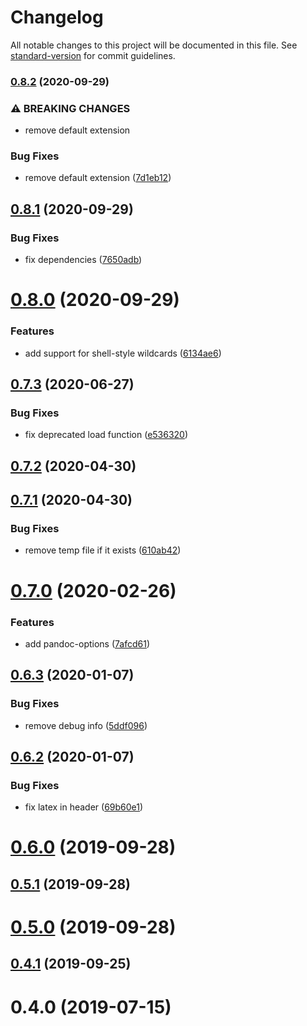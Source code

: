 # Changelog

All notable changes to this project will be documented in this file. See [standard-version](https://github.com/conventional-changelog/standard-version) for commit guidelines.

### [0.8.2](https://github.com/DCsunset/pandoc-include/compare/v0.8.1...v0.8.2) (2020-09-29)


### ⚠ BREAKING CHANGES

* remove default extension

### Bug Fixes

* remove default extension ([7d1eb12](https://github.com/DCsunset/pandoc-include/commit/7d1eb12208663ae9459d774103d4237dc5919ebf))

## [0.8.1](https://github.com/DCsunset/pandoc-include/compare/v0.8.0...v0.8.1) (2020-09-29)


### Bug Fixes

* fix dependencies ([7650adb](https://github.com/DCsunset/pandoc-include/commit/7650adb76b57424ddd6d60215ff464606e23c9b1))



# [0.8.0](https://github.com/DCsunset/pandoc-include/compare/v0.7.3...v0.8.0) (2020-09-29)


### Features

* add support for shell-style wildcards ([6134ae6](https://github.com/DCsunset/pandoc-include/commit/6134ae6135a7aac57c4d859e7bacd2da0ccfbc5e))



## [0.7.3](https://github.com/DCsunset/pandoc-include/compare/v0.7.2...v0.7.3) (2020-06-27)


### Bug Fixes

* fix deprecated load function ([e536320](https://github.com/DCsunset/pandoc-include/commit/e5363203375dd279913e12aab1ed81bbc3d95f83))



## [0.7.2](https://github.com/DCsunset/pandoc-include/compare/v0.7.1...v0.7.2) (2020-04-30)



## [0.7.1](https://github.com/DCsunset/pandoc-include/compare/v0.7.0...v0.7.1) (2020-04-30)


### Bug Fixes

* remove temp file if it exists ([610ab42](https://github.com/DCsunset/pandoc-include/commit/610ab42f6a12397a379c55eb04f8f3f5e1cd84d0))



# [0.7.0](https://github.com/DCsunset/pandoc-include/compare/v0.6.3...v0.7.0) (2020-02-26)


### Features

* add pandoc-options ([7afcd61](https://github.com/DCsunset/pandoc-include/commit/7afcd61290ce15fffee6e3d17ac7a50be92583aa))



## [0.6.3](https://github.com/DCsunset/pandoc-include/compare/v0.6.2...v0.6.3) (2020-01-07)


### Bug Fixes

* remove debug info ([5ddf096](https://github.com/DCsunset/pandoc-include/commit/5ddf0968c4bae5836c56cfd39625ba8d9fcfe929))



## [0.6.2](https://github.com/DCsunset/pandoc-include/compare/v0.6.0...v0.6.2) (2020-01-07)


### Bug Fixes

* fix latex in header ([69b60e1](https://github.com/DCsunset/pandoc-include/commit/69b60e1dfd54f08e1bc5fbc122252965eb7bc0bd))



# [0.6.0](https://github.com/DCsunset/pandoc-include/compare/v0.5.1...v0.6.0) (2019-09-28)



## [0.5.1](https://github.com/DCsunset/pandoc-include/compare/v0.5.0...v0.5.1) (2019-09-28)



# [0.5.0](https://github.com/DCsunset/pandoc-include/compare/v0.4.1...v0.5.0) (2019-09-28)



## [0.4.1](https://github.com/DCsunset/pandoc-include/compare/v0.4.0...v0.4.1) (2019-09-25)



# 0.4.0 (2019-07-15)
